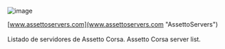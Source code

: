 ![image](https://user-images.githubusercontent.com/55440104/184105176-4d10ede7-ed3d-425e-a1f5-5b1981f3913a.png)

[www.assettoservers.com](www.assettoservers.com "AssettoServers")<br/><br/>
Listado de servidores de Assetto Corsa.
Assetto Corsa server list.


